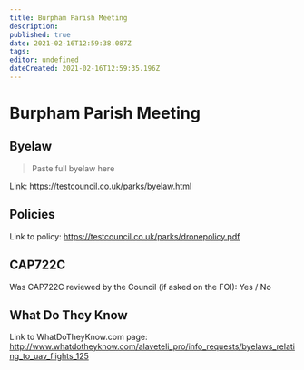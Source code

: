 ```yaml
---
title: Burpham Parish Meeting
description: 
published: true
date: 2021-02-16T12:59:38.087Z
tags: 
editor: undefined
dateCreated: 2021-02-16T12:59:35.196Z
---
```


# Burpham Parish Meeting


## Byelaw
> Paste full byelaw here

Link:
https://testcouncil.co.uk/parks/byelaw.html

## Policies
Link to policy:
https://testcouncil.co.uk/parks/dronepolicy.pdf

## CAP722C

Was CAP722C reviewed by the Council (if asked on the FOI): Yes / No

## What Do They Know

Link to WhatDoTheyKnow.com page:
http://www.whatdotheyknow.com/alaveteli_pro/info_requests/byelaws_relating_to_uav_flights_125


